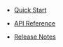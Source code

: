 * [Quick Start](/content/quick_start)
<!-- api_open -->
* [API Reference](/content/api_reference)
<!-- api_close -->
* [Release Notes](/content/release_notes)

